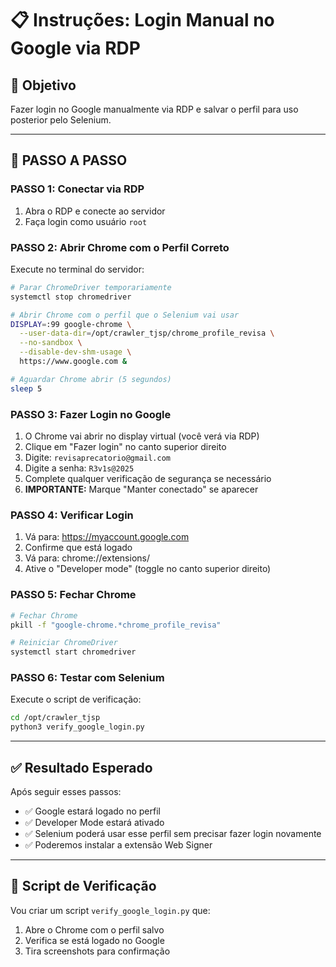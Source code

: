 # 📋 Instruções: Login Manual no Google via RDP

## 🎯 Objetivo
Fazer login no Google manualmente via RDP e salvar o perfil para uso posterior pelo Selenium.

---

## 📝 PASSO A PASSO

### **PASSO 1: Conectar via RDP**
1. Abra o RDP e conecte ao servidor
2. Faça login como usuário `root`

### **PASSO 2: Abrir Chrome com o Perfil Correto**
Execute no terminal do servidor:

```bash
# Parar ChromeDriver temporariamente
systemctl stop chromedriver

# Abrir Chrome com o perfil que o Selenium vai usar
DISPLAY=:99 google-chrome \
  --user-data-dir=/opt/crawler_tjsp/chrome_profile_revisa \
  --no-sandbox \
  --disable-dev-shm-usage \
  https://www.google.com &

# Aguardar Chrome abrir (5 segundos)
sleep 5
```

### **PASSO 3: Fazer Login no Google**
1. O Chrome vai abrir no display virtual (você verá via RDP)
2. Clique em "Fazer login" no canto superior direito
3. Digite: `revisaprecatorio@gmail.com`
4. Digite a senha: `R3v1s@2025`
5. Complete qualquer verificação de segurança se necessário
6. **IMPORTANTE:** Marque "Manter conectado" se aparecer

### **PASSO 4: Verificar Login**
1. Vá para: https://myaccount.google.com
2. Confirme que está logado
3. Vá para: chrome://extensions/
4. Ative o "Developer mode" (toggle no canto superior direito)

### **PASSO 5: Fechar Chrome**
```bash
# Fechar Chrome
pkill -f "google-chrome.*chrome_profile_revisa"

# Reiniciar ChromeDriver
systemctl start chromedriver
```

### **PASSO 6: Testar com Selenium**
Execute o script de verificação:

```bash
cd /opt/crawler_tjsp
python3 verify_google_login.py
```

---

## ✅ Resultado Esperado

Após seguir esses passos:
- ✅ Google estará logado no perfil
- ✅ Developer Mode estará ativado
- ✅ Selenium poderá usar esse perfil sem precisar fazer login novamente
- ✅ Poderemos instalar a extensão Web Signer

---

## 🔧 Script de Verificação

Vou criar um script `verify_google_login.py` que:
1. Abre o Chrome com o perfil salvo
2. Verifica se está logado no Google
3. Tira screenshots para confirmação
